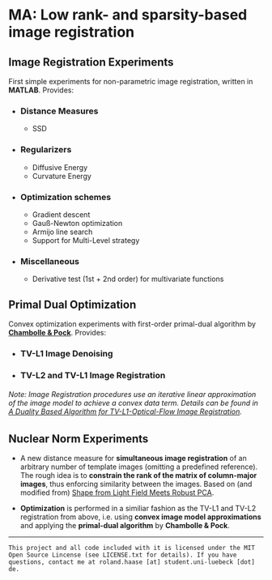 # MA: Low rank- and sparsity-based image registration

## Image Registration Experiments
First simple experiments for non-parametric image registration, written in **MATLAB**. Provides:

+ ### Distance Measures
  + SSD

+ ### Regularizers
  + Diffusive Energy
  + Curvature Energy

+ ### Optimization schemes
  + Gradient descent
  + Gauß-Newton optimization
  + Armijo line search
  + Support for Multi-Level strategy

+ ### Miscellaneous
  + Derivative test (1st + 2nd order) for multivariate functions

## Primal Dual Optimization
Convex optimization experiments with first-order primal-dual algorithm by [**Chambolle & Pock**](https://hal.archives-ouvertes.fr/hal-00490826/document). Provides:

+ ### TV-L1 Image Denoising
+ ### TV-L2 and TV-L1 Image Registration
 
###### Note: Image Registration procedures use an iterative linear approximation of the image model to achieve a convex data term. Details can be found in [A Duality Based Algorithm for TV-L1-Optical-Flow Image Registration](https://link.springer.com/chapter/10.1007/978-3-540-75759-7_62).

## Nuclear Norm Experiments
+ A new distance measure for **simultaneous image registration** of an arbitrary number of template images (omitting a predefined reference). The rough idea is to **constrain the rank of the matrix of column-major images**, thus enforcing similarity between the images. Based on (and modified from) [Shape from Light Field Meets Robust PCA](https://link.springer.com/chapter/10.1007/978-3-319-10599-4_48). 

+ **Optimization** is performed in a similiar fashion as the TV-L1 and TV-L2 registration from above, i.e. using **convex image model approximations** and applying the **primal-dual algorithm** by **Chambolle & Pock**.

---

`This project and all code included with it is licensed under the MIT Open Source Lincense (see LICENSE.txt for details). If you have questions, contact me at roland.haase [at] student.uni-luebeck [dot] de.`
